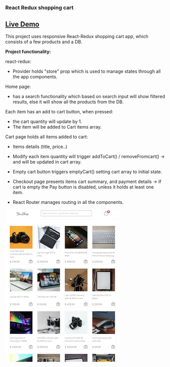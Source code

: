 # <h3>React Redux shopping cart</h3>

<h2><a href="https://yanshtein.github.io/shopping-cart-react-redux/" rel="nofollow">Live Demo</a></h2>

This project uses responsive React-Redux shopping cart app, which consists of a few products and a DB.

<b>Project functionality:</b>

react-redux:
- Provider holds "store" prop which is used to manage states through all the app components.

Home page: 
- has a search functionality which based on search input will show filtered results, else it will show all the products from the DB.

Each item has an add to cart button, when pressed:
- the cart quantity will update by 1.
- The item will be added to Cart items array.

Cart page holds all items added to cart:
- Items details (title, price..)
- Modify each item quantity will trigger addToCart() / removeFromcart() -> and will be updated in cart array.
- Empty cart button triggers emptyCart() setting cart array to initial state.
- Checkout page presents items cart summary, and payment details -> if cart is empty the Pay button is disabled, unless it holds at least one item.

- React Router manages routing in all the components.

![Screenshot](youShop.png)